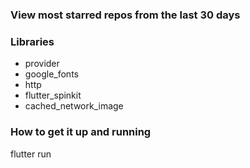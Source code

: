 ### View most starred repos from the last 30 days


### Libraries
- provider
- google_fonts
- http
- flutter_spinkit
- cached_network_image


### How to get it up and running
flutter run
